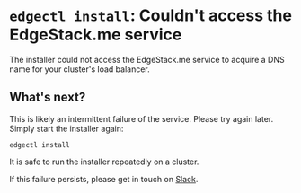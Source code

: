 # `edgectl install`: Couldn't access the EdgeStack.me service

The installer could not access the EdgeStack.me service to acquire a DNS name for your cluster's load balancer.

## What's next?

This is likely an intermittent failure of the service. Please try again later. Simply start the installer again:

```shell
edgectl install
```

It is safe to run the installer repeatedly on a cluster.

If this failure persists, please get in touch on [Slack](http://d6e.co/slack).

